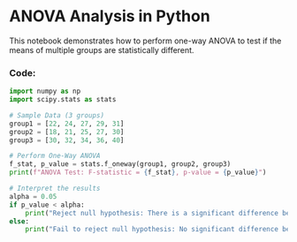 # ANOVA Analysis in Python

This notebook demonstrates how to perform one-way ANOVA to test if the means of multiple groups are statistically different.

### Code:

```python
import numpy as np
import scipy.stats as stats

# Sample Data (3 groups)
group1 = [22, 24, 27, 29, 31]
group2 = [18, 21, 25, 27, 30]
group3 = [30, 32, 34, 36, 40]

# Perform One-Way ANOVA
f_stat, p_value = stats.f_oneway(group1, group2, group3)
print(f"ANOVA Test: F-statistic = {f_stat}, p-value = {p_value}")

# Interpret the results
alpha = 0.05
if p_value < alpha:
    print("Reject null hypothesis: There is a significant difference between the groups.")
else:
    print("Fail to reject null hypothesis: No significant difference between the groups.")

